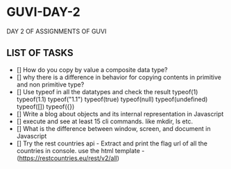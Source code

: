 # GUVI-DAY-2
DAY 2 OF ASSIGNMENTS OF GUVI

## LIST OF TASKS
- [] How do you copy by value a composite data type?
- [] why there is a difference in behavior for copying contents in primitive and non primitive type? 
- [] Use typeof in all the datatypes and check the result
        typeof(1)
        typeof(1.1)
        typeof("1.1")
        typeof(true)
        typeof(null)
        typeof(undefined)
        typeof([])
        typeof({})
- [] Write a blog about objects and its internal representation in Javascript
- [] execute and see at least 15 cli commands. like mkdir, ls etc.
- [] What is the difference between window, screen, and document in Javascript
- [] Try the rest countries api - Extract and print the flag url of all the countries in console. use the html template - (https://restcountries.eu/rest/v2/all)
